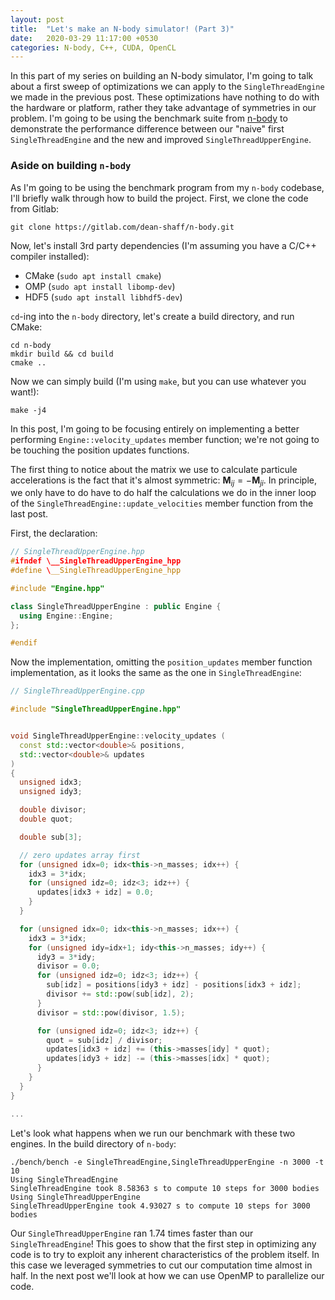 ```yaml
---
layout: post
title:  "Let's make an N-body simulator! (Part 3)"
date:   2020-03-29 11:17:00 +0530
categories: N-body, C++, CUDA, OpenCL
---
```


In this part of my series on building an N-body simulator, I'm going to talk about a first sweep of optimizations we can apply to the `SingleThreadEngine` we made in the previous post. These optimizations have nothing to do with the hardware or platform, rather they take advantage of symmetries in our problem. I'm going to be using the benchmark suite from [n-body](https://gitlab.com/dean-shaff/n-body) to demonstrate the performance difference between our "naive" first `SingleThreadEngine` and the new and improved `SingleThreadUpperEngine`.

### Aside on building `n-body`

As I'm going to be using the benchmark program from my `n-body` codebase, I'll briefly walk through how to build the project. First, we clone the code from Gitlab:

```
git clone https://gitlab.com/dean-shaff/n-body.git
```

Now, let's install 3rd party dependencies (I'm assuming you have a C/C++ compiler installed):

- CMake (`sudo apt install cmake`)
- OMP (`sudo apt install libomp-dev`)
- HDF5 (`sudo apt install libhdf5-dev`)

`cd`-ing into the `n-body` directory, let's create a build directory, and run CMake:

```
cd n-body
mkdir build && cd build
cmake ..
```

Now we can simply build (I'm using `make`, but you can use whatever you want!):

```
make -j4
```

<!-- Now let's play around with the benchmark script. -->

In this post, I'm going to be focusing entirely on implementing a better performing `Engine::velocity_updates` member function; we're not going to be touching the position updates functions.

The first thing to notice about the matrix we use to calculate particule accelerations is the fact that it's almost symmetric: $\mathbf{M}_{ij} = -\mathbf{M}_{ji}$. In principle, we only have to do have to do half the calculations we do in the inner loop of the `SingleThreadEngine::update_velocities` member function from the last post.

First, the declaration:

```c++
// SingleThreadUpperEngine.hpp
#ifndef \__SingleThreadUpperEngine_hpp
#define \__SingleThreadUpperEngine_hpp

#include "Engine.hpp"

class SingleThreadUpperEngine : public Engine {
  using Engine::Engine;
};

#endif
```

Now the implementation, omitting the `position_updates` member function implementation, as it looks the same as the one in `SingleThreadEngine`:

```c++
// SingleThreadUpperEngine.cpp

#include "SingleThreadUpperEngine.hpp"


void SingleThreadUpperEngine::velocity_updates (
  const std::vector<double>& positions,
  std::vector<double>& updates
)
{
  unsigned idx3;
  unsigned idy3;

  double divisor;
  double quot;

  double sub[3];

  // zero updates array first
  for (unsigned idx=0; idx<this->n_masses; idx++) {
    idx3 = 3*idx;
    for (unsigned idz=0; idz<3; idz++) {
      updates[idx3 + idz] = 0.0;
    }
  }

  for (unsigned idx=0; idx<this->n_masses; idx++) {
    idx3 = 3*idx;
    for (unsigned idy=idx+1; idy<this->n_masses; idy++) {
      idy3 = 3*idy;
      divisor = 0.0;
      for (unsigned idz=0; idz<3; idz++) {
        sub[idz] = positions[idy3 + idz] - positions[idx3 + idz];
        divisor += std::pow(sub[idz], 2);
      }
      divisor = std::pow(divisor, 1.5);

      for (unsigned idz=0; idz<3; idz++) {
        quot = sub[idz] / divisor;
        updates[idx3 + idz] += (this->masses[idy] * quot);
        updates[idy3 + idz] -= (this->masses[idx] * quot);
      }
    }
  }
}

...

```

Let's look what happens when we run our benchmark with these two engines. In the build directory of `n-body`:

```
./bench/bench -e SingleThreadEngine,SingleThreadUpperEngine -n 3000 -t 10
Using SingleThreadEngine
SingleThreadEngine took 8.58363 s to compute 10 steps for 3000 bodies
Using SingleThreadUpperEngine
SingleThreadUpperEngine took 4.93027 s to compute 10 steps for 3000 bodies
```

Our `SingleThreadUpperEngine` ran 1.74 times faster than our `SingleThreadEngine`! This goes to show that the first step in optimizing any code is to try to exploit any inherent characteristics of the problem itself. In this case we leveraged symmetries to cut our computation time almost in half.
In the next post we'll look at how we can use OpenMP to parallelize our code.
